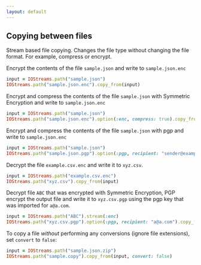 ```yaml
---
layout: default
---
```



## Copying between files

Stream based file copying. Changes the file type without changing the file format. For example, compress or encrypt. 

Encrypt the contents of the file `sample.json` and write to `sample.json.enc`

~~~ruby
input = IOStreams.path("sample.json")
IOStreams.path("sample.json.enc").copy_from(input)
~~~

Encrypt and compress the contents of the file `sample.json` with Symmetric Encryption and write to `sample.json.enc`

~~~ruby
input = IOStreams.path("sample.json")
IOStreams.path("sample.json.enc").option(:enc, compress: true).copy_from(input)
~~~

Encrypt and compress the contents of the file `sample.json` with pgp and write to `sample.json.enc`

~~~ruby
input = IOStreams.path("sample.json")
IOStreams.path("sample.json.pgp").option(:pgp, recipient: "sender@example.org").copy_from(input)
~~~

Decrypt the file `example.csv.enc` and write it to `xyz.csv`.

~~~ruby
input = IOStreams.path("example.csv.enc")
IOStreams.path("xyz.csv").copy_from(input)
~~~

Decrypt file `ABC` that was encrypted with Symmetric Encryption, 
PGP encrypt the output file and write it to `xyz.csv.pgp` using the pgp key that was imported for `a@a.com`.

~~~ruby
input = IOStreams.path("ABC").stream(:enc)
IOStreams.path("xyz.csv.pgp").option(:pgp, recipient: "a@a.com").copy_from(input)
~~~

To copy a file _without_ performing any conversions (ignore file extensions), set `convert` to `false`:

~~~ruby
input = IOStreams.path("sample.json.zip")
IOStreams.path("sample.copy").copy_from(input, convert: false)
~~~
